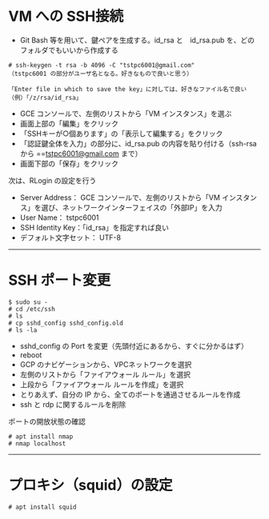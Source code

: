 # VM への SSH接続
* Git Bash 等を用いて、鍵ペアを生成する。id_rsa と　id_rsa.pub を、どのフォルダでもいいから作成する
```
# ssh-keygen -t rsa -b 4096 -C "tstpc6001@gmail.com"
（tstpc6001 の部分がユーザ名となる。好きなもので良いと思う）

「Enter file in which to save the key」に対しては、好きなファイル名で良い（例）「/z/rsa/id_rsa」
```

* GCE コンソールで、左側のリストから「VM インスタンス」を選ぶ  
* 画面上部の「編集」をクリック  
* 「SSHキーが○個あります」の「表示して編集する」をクリック  
* 「認証鍵全体を入力」の部分に、id_rsa.pub の内容を貼り付ける（ssh-rsa から ==tstpc6001@gmail.com まで）  
* 画面下部の「保存」をクリック

次は、RLogin の設定を行う  
* Server Address： GCE コンソールで、左側のリストから「VM インスタンス」を選び、ネットワークインターフェイスの「外部IP」を入力  
* User Name： tstpc6001  
* SSH Identity Key：「id_rsa」を指定すれば良い  
* デフォルト文字セット： UTF-8  

---
# SSH ポート変更
```
$ sudo su -
# cd /etc/ssh
# ls
# cp sshd_config sshd_config.old
# ls -la
```
* sshd_config の Port を変更（先頭付近にあるから、すぐに分かるはず）  
* reboot  
* GCP のナビゲーションから、VPCネットワークを選択  
* 左側のリストから「ファイアウォール ルール」を選択  
* 上段から「ファイアウォール ルールを作成」を選択  
* とりあえず、自分の IP から、全てのポートを通過させるルールを作成  
* ssh と rdp に関するルールを削除  

ポートの開放状態の確認
```
# apt install nmap
# nmap localhost
```

---
# プロキシ（squid）の設定
```
# apt install squid
```
